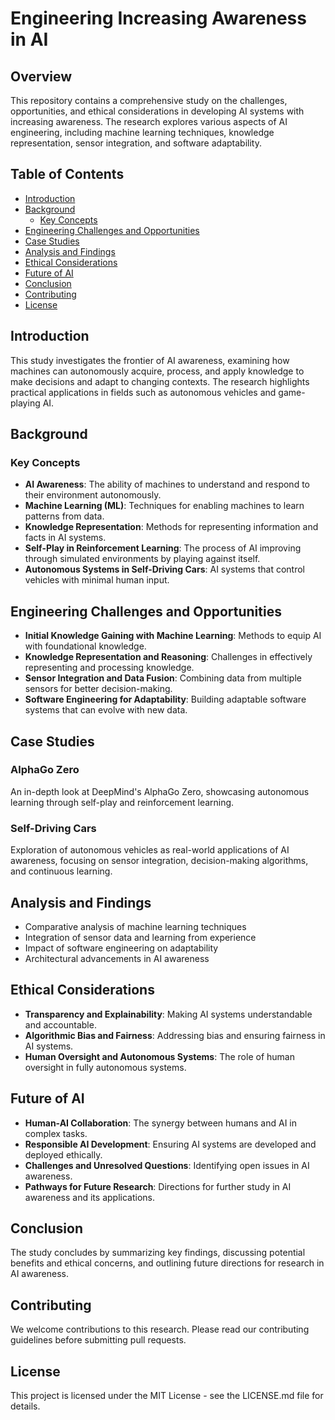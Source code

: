 # Engineering Increasing Awareness in AI

## Overview
This repository contains a comprehensive study on the challenges, opportunities, and ethical considerations in developing AI systems with increasing awareness. The research explores various aspects of AI engineering, including machine learning techniques, knowledge representation, sensor integration, and software adaptability.

## Table of Contents
- [Introduction](#introduction)
- [Background](#background)
  - [Key Concepts](#key-concepts)
- [Engineering Challenges and Opportunities](#engineering-challenges-and-opportunities)
- [Case Studies](#case-studies)
- [Analysis and Findings](#analysis-and-findings)
- [Ethical Considerations](#ethical-considerations)
- [Future of AI](#future-of-ai)
- [Conclusion](#conclusion)
- [Contributing](#contributing)
- [License](#license)

## Introduction
This study investigates the frontier of AI awareness, examining how machines can autonomously acquire, process, and apply knowledge to make decisions and adapt to changing contexts. The research highlights practical applications in fields such as autonomous vehicles and game-playing AI.

## Background
### Key Concepts
- **AI Awareness**: The ability of machines to understand and respond to their environment autonomously.
- **Machine Learning (ML)**: Techniques for enabling machines to learn patterns from data.
- **Knowledge Representation**: Methods for representing information and facts in AI systems.
- **Self-Play in Reinforcement Learning**: The process of AI improving through simulated environments by playing against itself.
- **Autonomous Systems in Self-Driving Cars**: AI systems that control vehicles with minimal human input.

## Engineering Challenges and Opportunities
- **Initial Knowledge Gaining with Machine Learning**: Methods to equip AI with foundational knowledge.
- **Knowledge Representation and Reasoning**: Challenges in effectively representing and processing knowledge.
- **Sensor Integration and Data Fusion**: Combining data from multiple sensors for better decision-making.
- **Software Engineering for Adaptability**: Building adaptable software systems that can evolve with new data.

## Case Studies
### AlphaGo Zero
An in-depth look at DeepMind's AlphaGo Zero, showcasing autonomous learning through self-play and reinforcement learning.

### Self-Driving Cars
Exploration of autonomous vehicles as real-world applications of AI awareness, focusing on sensor integration, decision-making algorithms, and continuous learning.

## Analysis and Findings
- Comparative analysis of machine learning techniques
- Integration of sensor data and learning from experience
- Impact of software engineering on adaptability
- Architectural advancements in AI awareness

## Ethical Considerations
- **Transparency and Explainability**: Making AI systems understandable and accountable.
- **Algorithmic Bias and Fairness**: Addressing bias and ensuring fairness in AI systems.
- **Human Oversight and Autonomous Systems**: The role of human oversight in fully autonomous systems.

## Future of AI
- **Human-AI Collaboration**: The synergy between humans and AI in complex tasks.
- **Responsible AI Development**: Ensuring AI systems are developed and deployed ethically.
- **Challenges and Unresolved Questions**: Identifying open issues in AI awareness.
- **Pathways for Future Research**: Directions for further study in AI awareness and its applications.

## Conclusion
The study concludes by summarizing key findings, discussing potential benefits and ethical concerns, and outlining future directions for research in AI awareness.

## Contributing
We welcome contributions to this research. Please read our contributing guidelines before submitting pull requests.

## License
This project is licensed under the MIT License - see the LICENSE.md file for details.
